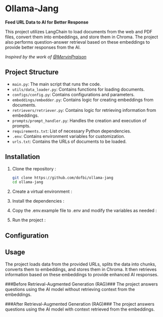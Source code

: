 # Ollama-Jang

**Feed URL Data to AI for Better Response**

This project utilizes LangChain to load documents from the web and PDF files, convert them into embeddings, and store them in Chroma. The project also performs question-answer retrieval based on these embeddings to provide better responses from the AI.

*Inspired by the work of [@MervinPraison](https://github.com/MervinPraison)*


## Project Structure

- `main.py`: The main script that runs the code.
- `utils/data_loader.py`: Contains functions for loading documents.
- `configs/config.py`: Contains configurations and parameters.
- `embeddings/embedder.py`: Contains logic for creating embeddings from documents.
- `retrievers/retriever.py`: Contains logic for retrieving information from embeddings.
- `prompts/prompt_handler.py`: Handles the creation and execution of prompts.
- `requirements.txt`: List of necessary Python dependencies.
- `.env`: Contains environment variables for customization.
- `urls.txt`: Contains the URLs of documents to be loaded.

## Installation

1. Clone the repository :
   ```sh
   git clone https://github.com/dofbi/ollama-jang
   cd ollama-jang

2. Create a virtual environment :

3. Install the dependencies :

4. Copy the .env.example file to .env and modify the variables as needed :

5. Run the project :

## Configuration


## Usage
The project loads data from the provided URLs, splits the data into chunks, converts them to embeddings, and stores them in Chroma. It then retrieves information based on these embeddings to provide enhanced AI responses.

###Before Retrieval-Augmented Generation (RAG)###
The project answers questions using the AI model without retrieving context from the embeddings.

###After Retrieval-Augmented Generation (RAG)###
The project answers questions using the AI model with context retrieved from the embeddings.